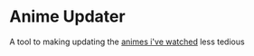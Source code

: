 # Anime Updater

A tool to making updating the [animes i've watched](https://github.com/ChocolateDrink/ChocolateDrink/blob/main/misc/animes%20watched.md) less tedious